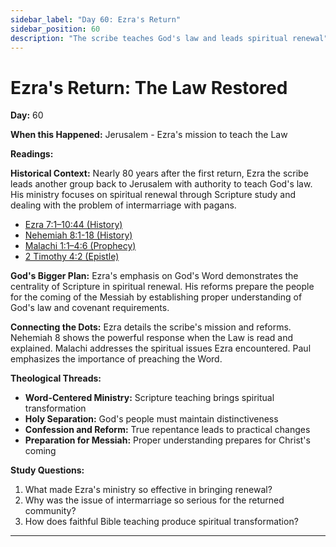 ```yaml
---
sidebar_label: "Day 60: Ezra's Return"
sidebar_position: 60
description: "The scribe teaches God's law and leads spiritual renewal"
---
```


# Ezra's Return: The Law Restored

**Day:** 60

**When this Happened:** Jerusalem - Ezra's mission to teach the Law

**Readings:**

**Historical Context:** Nearly 80 years after the first return, Ezra the scribe leads another group back to Jerusalem with authority to teach God's law. His ministry focuses on spiritual renewal through Scripture study and dealing with the problem of intermarriage with pagans.
 - [Ezra 7:1–10:44 (History)](https://www.biblegateway.com/passage/?search=Ezra+7%3A1-10%3A44)
 - [Nehemiah 8:1-18 (History)](https://www.biblegateway.com/passage/?search=Nehemiah+8%3A1-18)
 - [Malachi 1:1–4:6 (Prophecy)](https://www.biblegateway.com/passage/?search=Malachi+1%3A1-4%3A6)
 - [2 Timothy 4:2 (Epistle)](https://www.biblegateway.com/passage/?search=2+Timothy+4%3A2)

**God's Bigger Plan:** Ezra's emphasis on God's Word demonstrates the centrality of Scripture in spiritual renewal. His reforms prepare the people for the coming of the Messiah by establishing proper understanding of God's law and covenant requirements.

**Connecting the Dots:** Ezra details the scribe's mission and reforms. Nehemiah 8 shows the powerful response when the Law is read and explained. Malachi addresses the spiritual issues Ezra encountered. Paul emphasizes the importance of preaching the Word.

****Theological Threads:****
- **Word-Centered Ministry:** Scripture teaching brings spiritual transformation
- **Holy Separation:** God's people must maintain distinctiveness
- **Confession and Reform:** True repentance leads to practical changes
- **Preparation for Messiah:** Proper understanding prepares for Christ's coming

**Study Questions:**
1. What made Ezra's ministry so effective in bringing renewal?
2. Why was the issue of intermarriage so serious for the returned community?
3. How does faithful Bible teaching produce spiritual transformation?

---